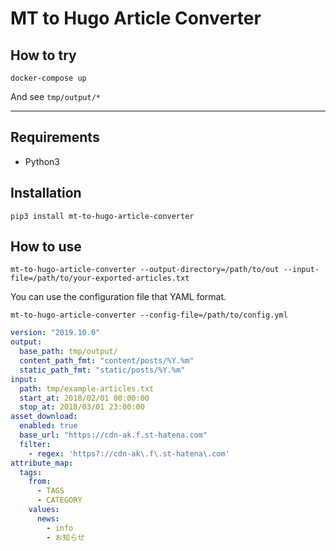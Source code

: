 # MT to Hugo Article Converter

## How to try

```shellsession
docker-compose up
```

And see `tmp/output/*`

---

## Requirements

- Python3

## Installation

```shellsession
pip3 install mt-to-hugo-article-converter
```

## How to use

```shellsession
mt-to-hugo-article-converter --output-directory=/path/to/out --input-file=/path/to/your-exported-articles.txt
```

You can use the configuration file that YAML format.

```shellsession
mt-to-hugo-article-converter --config-file=/path/to/config.yml
```

```yaml
version: "2019.10.0"
output:
  base_path: tmp/output/
  content_path_fmt: "content/posts/%Y.%m"
  static_path_fmt: "static/posts/%Y.%m"
input:
  path: tmp/example-articles.txt
  start_at: 2018/02/01 00:00:00
  stop_at: 2018/03/01 23:00:00
asset_download:
  enabled: true
  base_url: "https://cdn-ak.f.st-hatena.com"
  filter:
    - regex: 'https?://cdn-ak\.f\.st-hatena\.com'
attribute_map:
  tags:
    from:
      - TAGS
      - CATEGORY
    values:
      news:
        - info
        - お知らせ
```
